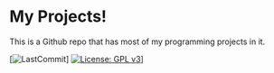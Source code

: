# My Projects!
This is a Github repo that has most of my programming projects in it.

[![LastCommit](https://img.shields.io/github/last-commit/ryanidk/projects)]
[![License: GPL v3](https://img.shields.io/badge/License-GPLv3-blue.svg)](https://www.gnu.org/licenses/gpl-3.0)]
